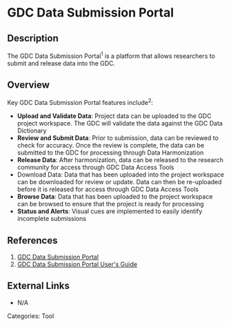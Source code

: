 # GDC Data Submission Portal #
## Description ##
The GDC Data Submission Portal<sup>1</sup> is a platform that allows researchers to submit and release data into the GDC.
## Overview ##

Key GDC Data Submission Portal features include<sup>2</sup>:

* __Upload and Validate Data__: Project data can be uploaded to the GDC project workspace. The GDC will validate the data against the GDC Data Dictionary
* __Review and Submit Data__: Prior to submission, data can be reviewed to check for accuracy. Once the review is complete, the data can be submitted to the GDC for processing through Data Harmonization
* __Release Data__: After harmonization, data can be released to the research community for access through GDC Data Access Tools
* Download Data: Data that has been uploaded into the project workspace can be downloaded for review or update. Data can then be re-uploaded before it is released for access through GDC Data Access Tools
* __Browse Data__: Data that has been uploaded to the project workspace can be browsed to ensure that the project is ready for processing
* __Status and Alerts__: Visual cues are implemented to easily identify incomplete submissions

## References ##
1. [GDC Data Submission Portal](https://portal.gdc.cancer.gov/submission/)
2. [GDC Data Submission Portal User's Guide](/Data_Submission_Portal/Users_Guide/Data_Submission_Overview/)

## External Links ##
* N/A

Categories: Tool

